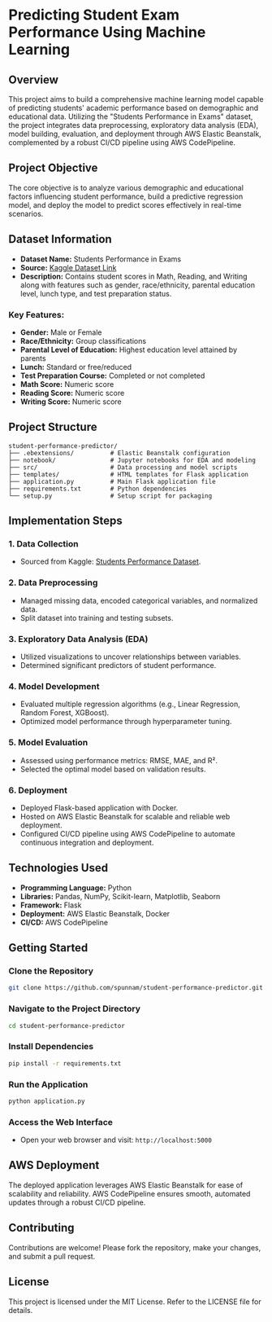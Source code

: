# Predicting Student Exam Performance Using Machine Learning

## Overview

This project aims to build a comprehensive machine learning model capable of predicting students' academic performance based on demographic and educational data. Utilizing the "Students Performance in Exams" dataset, the project integrates data preprocessing, exploratory data analysis (EDA), model building, evaluation, and deployment through AWS Elastic Beanstalk, complemented by a robust CI/CD pipeline using AWS CodePipeline.

## Project Objective

The core objective is to analyze various demographic and educational factors influencing student performance, build a predictive regression model, and deploy the model to predict scores effectively in real-time scenarios.

## Dataset Information

- **Dataset Name:** Students Performance in Exams
- **Source:** [Kaggle Dataset Link](https://www.kaggle.com/datasets/spscientist/students-performance-in-exams)
- **Description:** Contains student scores in Math, Reading, and Writing along with features such as gender, race/ethnicity, parental education level, lunch type, and test preparation status.

### Key Features:

- **Gender:** Male or Female
- **Race/Ethnicity:** Group classifications
- **Parental Level of Education:** Highest education level attained by parents
- **Lunch:** Standard or free/reduced
- **Test Preparation Course:** Completed or not completed
- **Math Score:** Numeric score
- **Reading Score:** Numeric score
- **Writing Score:** Numeric score

## Project Structure

```
student-performance-predictor/
├── .ebextensions/          # Elastic Beanstalk configuration
├── notebook/               # Jupyter notebooks for EDA and modeling
├── src/                    # Data processing and model scripts
├── templates/              # HTML templates for Flask application
├── application.py          # Main Flask application file
├── requirements.txt        # Python dependencies
└── setup.py                # Setup script for packaging
```

## Implementation Steps

### 1. Data Collection

- Sourced from Kaggle: [Students Performance Dataset](https://www.kaggle.com/datasets/spscientist/students-performance-in-exams).

### 2. Data Preprocessing

- Managed missing data, encoded categorical variables, and normalized data.
- Split dataset into training and testing subsets.

### 3. Exploratory Data Analysis (EDA)

- Utilized visualizations to uncover relationships between variables.
- Determined significant predictors of student performance.

### 4. Model Development

- Evaluated multiple regression algorithms (e.g., Linear Regression, Random Forest, XGBoost).
- Optimized model performance through hyperparameter tuning.

### 5. Model Evaluation

- Assessed using performance metrics: RMSE, MAE, and R².
- Selected the optimal model based on validation results.

### 6. Deployment

- Deployed Flask-based application with Docker.
- Hosted on AWS Elastic Beanstalk for scalable and reliable web deployment.
- Configured CI/CD pipeline using AWS CodePipeline to automate continuous integration and deployment.

## Technologies Used

- **Programming Language:** Python
- **Libraries:** Pandas, NumPy, Scikit-learn, Matplotlib, Seaborn
- **Framework:** Flask
- **Deployment:** AWS Elastic Beanstalk, Docker
- **CI/CD:** AWS CodePipeline

## Getting Started

### Clone the Repository

```bash
git clone https://github.com/spunnam/student-performance-predictor.git
```

### Navigate to the Project Directory

```bash
cd student-performance-predictor
```

### Install Dependencies

```bash
pip install -r requirements.txt
```

### Run the Application

```bash
python application.py
```

### Access the Web Interface

- Open your web browser and visit: `http://localhost:5000`

## AWS Deployment

The deployed application leverages AWS Elastic Beanstalk for ease of scalability and reliability. AWS CodePipeline ensures smooth, automated updates through a robust CI/CD pipeline.

## Contributing

Contributions are welcome! Please fork the repository, make your changes, and submit a pull request.

## License

This project is licensed under the MIT License. Refer to the LICENSE file for details.
